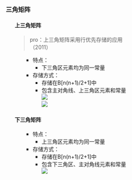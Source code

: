 <div style="float: left; width: 64%; padding: 1%;">

### 三角矩阵
<ul>

#### 上三角矩阵
> pro：上三角矩阵采用行优先存储的应用（2011）  

<ul>

* 特点：
  * 下三角区元素均为同一常量
* 存储方式：
  * 存储在B[n(n+1)/2+1]中
  * 包含主对角线、上三角区元素和常量
![](https://cdn-mineru.openxlab.org.cn/model-mineru/prod/3ea00e4c5b645bf0ee30817d65282d10453885d9b14108abe3c7b909285b1689.jpg)  
![](https://cdn-mineru.openxlab.org.cn/model-mineru/prod/4670216ebcead756acc2d02dac75f00a5dd009e8b6bd46d16a48af92ccd17946.jpg)  

</ul>

#### 下三角矩阵

<ul>

* 特点：
  * 上三角区元素均为同一常量
* 存储方式：
  * 存储在B[n(n+1)/2+1]中
  * 包含下三角区、主对角线元素和常量
![](https://cdn-mineru.openxlab.org.cn/model-mineru/prod/25122d74975c8650cafab2687461cdad7ae6a123b006675775407fbf29de80b4.jpg)  

</ul>
</ul>
</div>
<div style="float: right; width: 26%; padding: 1%;">

</div>
<div style="clear: both;"></div>

